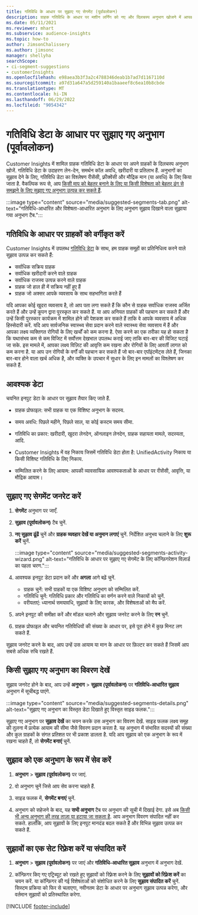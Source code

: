 ```yaml
---
title: गतिविधि के आधार पर सुझाए गए सेगमेंट (पूर्वावलोकन)
description: ग्राहक गतिविधि के आधार पर मशीन लर्निंग को नए और दिलचस्प अनुभाग खोजने में आपकी मदद करने दें.
ms.date: 05/11/2021
ms.reviewer: mhart
ms.subservice: audience-insights
ms.topic: how-to
author: JimsonChalissery
ms.author: jimsonc
manager: shellyha
searchScope:
- ci-segment-suggestions
- customerInsights
ms.openlocfilehash: e98aea3b3f3a2c4788346deab1b7ad7d1167110d
ms.sourcegitcommit: a97d31a647a5d259140a1baaeef8c6ea10b8cbde
ms.translationtype: MT
ms.contentlocale: hi-IN
ms.lasthandoff: 06/29/2022
ms.locfileid: "9054342"
---
```

# <a name="suggested-segments-based-on-activity-data-preview"></a>गतिविधि डेटा के आधार पर सुझाए गए अनुभाग (पूर्वावलोकन)

Customer Insights में शामिल ग्राहक गतिविधि डेटा के आधार पर अपने ग्राहकों के दिलचस्प अनुभाग खोजें. गतिविधि डेटा के उदाहरण लेन-देन, समर्थन कॉल अवधि, खरीदारी या प्रतिलाभ हैं. अनुभागों का सुझाव देने के लिए, गतिविधि डेटा का विश्लेषण रीसेंसी, फ़्रीक्वेंसी और मौद्रिक मान (या अवधि) के लिए किया जाता है. वैकल्पिक रूप से, आप [किसी माप को बेहतर बनाने के लिए या किसी विशेषता को बेहतर ढंग से समझने के लिए सुझाए गए अनुभाग उत्पन्न कर सकते हैं](suggested-segments.md).

:::image type="content" source="media/suggested-segments-tab.png" alt-text="गतिविधि-आधारित और विशेषता-आधारित अनुभाग के लिए अनुभाग सुझाव दिखाने वाला सुझाया गया अनुभाग टैब.":::

## <a name="categorize-customers-by-activity"></a>गतिविधि के आधार पर ग्राहकों को वर्गीकृत करें

Customer Insights में उपलब्ध [गतिविधि डेटा](activities.md) के साथ, हम ग्राहक समूहों का प्रतिनिधित्व करने वाले सुझाव उत्पन्न कर सकते हैं:

- सर्वाधिक सक्रिय ग्राहक 
- सर्वाधिक खरीदारी करने वाले ग्राहक 
- सर्वाधिक राजस्व उत्पन्न करने वाले ग्राहक 
- ग्राहक जो हाल ही में सक्रिय नहीं हुए हैं 
- ग्राहक जो अक्सर आपके व्यवसाय के साथ सहभागिता करते हैं  

यदि आपका कोई खुदरा व्यवसाय है, तो आप पता लगा सकते हैं कि कौन से ग्राहक सर्वाधिक राजस्व अर्जित करते हैं और उन्हें कूपन द्वारा पुरस्कृत कर सकते हैं. या आप अनियत ग्राहकों की पहचान कर सकते हैं और उन्हें किसी पुरस्कार कार्यक्रम में शामिल होने की पेशकश कर सकते हैं ताकि वे आपके व्यवसाय में अधिक हिस्सेदारी करें.
यदि आप सार्वजनिक स्वास्थ्य सेवा प्रदान करने वाले स्वास्थ्य सेवा व्यवसाय में हैं और आपका लक्ष्य व्यक्तिगत रोगियों के लिए खर्चों को कम करना है. ऐसा करने का एक तरीका यह हो सकता है कि यथासंभव कम से कम विजिट में सर्वोत्तम देखभाल उपलब्ध कराई जाए ताकि बार-बार की विजिट घटाई जा सके. इस मामले में, आपका लक्ष्य विज़िट की आवृत्ति कम रखना और रोगियों के लिए आवर्ती लागत को कम करना है. या आप उन रोगियों के वर्गों की पहचान कर सकते हैं जो बार-बार एपॉइंटमेंट्स लेते हैं, जिनका बार-बार होने वाला खर्च अधिक है, और व्यक्ति के उपचार में सुधार के लिए इन मामलों का विश्लेषण कर सकते हैं. 

## <a name="required-data"></a>आवश्यक डेटा

चयनित इनपुट डेटा के आधार पर सुझाव तैयार किए जाते हैं. 

- ग्राहक प्रोफाइल: सभी ग्राहक या एक विशिष्ट अनुभाग के सदस्य. 

- समय अवधि: पिछले महीने, पिछले साल, या कोई कस्टम समय सीमा.

- गतिविधि का प्रकार: खरीदारी, खुदरा लेनदेन, ऑनलाइन लेनदेन, ग्राहक सहायता मामले, सदस्यता, आदि.  

- Customer Insights में वह निकाय जिसमें गतिविधि डेटा होता है: UnifiedActivity निकाय या किसी विशिष्ट गतिविधि के लिए निकाय. 

- सम्मिलित करने के लिए आयाम: आपकी व्यावसायिक आवश्यकताओं के आधार पर रीसेंसी, आवृत्ति, या मौद्रिक आयाम।

## <a name="generate-suggested-segments"></a>सुझाए गए सेगमेंट जनरेट करें

1. **सेगमेंट** अनुभाग पर जाएँ.

1. **सुझाव (पूर्वावलोकन)** टैब चुनें.

1. **नए सुझाव ढूंढें** चुनें और **ग्राहक व्यवहार देखें या अनुमान लगाएं** चुनें. निर्देशित अनुभव चलाने के लिए **शुरू करें** चुनें.

   :::image type="content" source="media/suggested-segments-activity-wizard.png" alt-text="गतिविधि के आधार पर सुझाए गए सेगमेंट के लिए कॉन्फ़िगरेशन विज़ार्ड का पहला चरण.":::

1. आवश्यक इनपुट डेटा प्रदान करें और **अगला** आगे बढ़ें चुनें.

   - ग्राहक चुनें: सभी ग्राहकों या एक विशिष्ट अनुभाग को सम्मिलित करें.
   - गतिविधि चुनें: गतिविधि प्रकार और गतिविधि का वर्णन करने वाले निकायों को चुनें.
   - वरीयताएं: ध्यानार्थ समयावधि, सुझावों के लिए कारक, और विशेषताओं को मैप करें.

1. अपने इनपुट की समीक्षा करें और मॉडल चलाने और सुझाव जनरेट करने के लिए **रन** चुनें.

1. ग्राहक प्रोफाइल और चयनित गतिविधियों की संख्या के आधार पर, इसे पूरा होने में कुछ मिनट लग सकते हैं. 

सुझाव जनरेट करने के बाद, आप उन्हें उस आयाम या मान के आधार पर फ़िल्टर कर सकते हैं जिसमें आप सबसे अधिक रुचि रखते हैं. 

## <a name="view-details-of-a-suggested-segment"></a>किसी सुझाए गए अनुभाग का विवरण देखें

सुझाव जनरेट होने के बाद, आप उन्हें **अनुभाग** > **सुझाव (पूर्वावलोकन)** पर **गतिविधि-आधारित सुझाव** अनुभाग में सूचीबद्ध पाएंगे.

:::image type="content" source="media/suggested-segments-details.png" alt-text="सुझाए गए अनुभाग का विस्तृत डेटा दिखाते हुए विस्तृत साइड फलक.":::

सुझाए गए अनुभाग पर **सुझाव देखें** का चयन करके उस अनुभाग का विवरण देखें. साइड फलक लक्ष्य समूह की तुलना में प्रत्येक आयाम की सीमा जैसे विवरण प्रदान करता है. यह अनुभाग में संभावित सदस्यों की संख्या और कुल ग्राहकों के संगत प्रतिशत पर भी प्रकाश डालता है. यदि आप सुझाव को एक अनुभाग के रूप में रखना चाहते हैं, तो **सेगमेंट बनाएं** चुनें.    

## <a name="save-a-suggestion-as-a-segment"></a>सुझाव को एक अनुभाग के रूप में सेव करें

1. **अनुभाग** > **सुझाव (पूर्वावलोकन)** पर जाएं.

1. वो अनुभाग चुनें जिसे आप सेव करना चाहते हैं. 

1. साइड फलक में, **सेगमेंट बनाएं** चुनें. 

1. अनुभाग को सहेजने के बाद, यह **सभी अनुभाग** टैब पर अनुभाग की सूची में दिखाई देगा. इसे अब [किसी भी अन्य अनुभाग की तरह ताज़ा या हटाया जा सकता है](segments.md). आप अनुभाग विवरण संपादित नहीं कर सकते. हालाँकि, आप सुझावों के लिए इनपुट मानदंड बदल सकते हैं और विभिन्न सुझाव उत्पन्न कर सकते हैं.

## <a name="refresh-or-edit-a-set-of-suggestions"></a>सुझावों का एक सेट रिफ़्रेश करें या संपादित करें

1. **अनुभाग** > **सुझाव (पूर्वावलोकन)** पर जाएं और **गतिविधि-आधारित सुझाव** अनुभाग में अनुभाग देखें.

1. कॉन्फ़िगर किए गए एट्रिब्यूट को रखते हुए सुझावों को रिफ़्रेश करने के लिए **सुझावों को रिफ़्रेश करें** का चयन करें. या कॉन्फ़िगर की गई विशेषताओं को संशोधित करने के लिए **सुझाव संपादित करें** चुनें. सिस्टम प्रक्रिया को फिर से चलाएगा, नवीनतम डेटा के आधार पर अनुभाग सुझाव उत्पन्न करेगा, और वर्तमान सुझावों को प्रतिस्थापित करेगा.

[!INCLUDE [footer-include](includes/footer-banner.md)]
